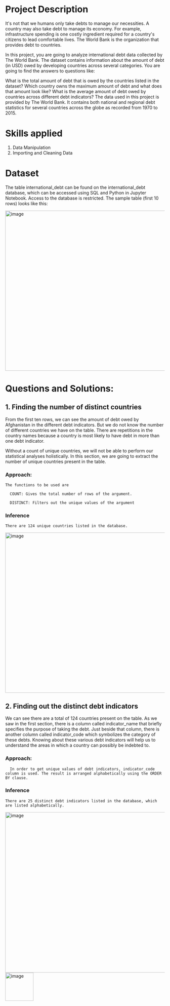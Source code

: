 # **Project Description**

It's not that we humans only take debts to manage our necessities. A country may also take debt to manage its economy. For example, infrastructure spending is one costly ingredient required for a country's citizens to lead comfortable lives. The World Bank is the organization that provides debt to countries.

In this project, you are going to analyze international debt data collected by The World Bank. The dataset contains information about the amount of debt (in USD) owed by developing countries across several categories. You are going to find the answers to questions like:

What is the total amount of debt that is owed by the countries listed in the dataset?
Which country owns the maximum amount of debt and what does that amount look like?
What is the average amount of debt owed by countries across different debt indicators?
The data used in this project is provided by The World Bank. It contains both national and regional debt statistics for several countries across the globe as recorded from 1970 to 2015.

# **Skills applied**

1. Data Manipulation
2. Importing and Cleaning Data 

# **Dataset** 

The table international_debt can be found on the international_debt database, which can be accessed using SQL and Python in Jupyter Notebook. Access to the database is restricted. The sample table (first 10 rows) looks like this:

<img width="506" alt="image" src="https://user-images.githubusercontent.com/58279797/153732671-c8bef5cd-b667-40fd-b2a5-55ca4d0cd2ec.png">

# **Questions and Solutions:**
## **1. Finding the number of distinct countries**

From the first ten rows, we can see the amount of debt owed by Afghanistan in the different debt indicators. But we do not know the number of different countries we have on the table. There are repetitions in the country names because a country is most likely to have debt in more than one debt indicator.

Without a count of unique countries, we will not be able to perform our statistical analyses holistically. In this section, we are going to extract the number of unique countries present in the table.

  ### Approach:
    The functions to be used are 

      COUNT: Gives the total number of rows of the argument.

      DISTINCT: Filters out the unique values of the argument

  ### Inference

    There are 124 unique countries listed in the database.

<img width="506" alt="image" src="https://user-images.githubusercontent.com/58279797/153732853-481eec91-3537-46ac-b5ae-b76cc1328290.png">

## **2. Finding out the distinct debt indicators**

We can see there are a total of 124 countries present on the table. As we saw in the first section, there is a column called indicator_name that briefly specifies the purpose of taking the debt. Just beside that column, there is another column called indicator_code which symbolizes the category of these debts. Knowing about these various debt indicators will help us to understand the areas in which a country can possibly be indebted to.

  ### Approach:
      In order to get unique values of debt indicators, indicator_code column is used. The result is arranged alphabetically using the ORDER BY clause.

  ### Inference

    There are 25 distinct debt indicators listed in the database, which are listed alphabetically.
    
<img width="507" alt="image" src="https://user-images.githubusercontent.com/58279797/153733138-72c4ef0c-c24d-4326-8fef-6edeba97af17.png">
<img width="89" alt="image" src="https://user-images.githubusercontent.com/58279797/153733155-25563a3c-1e14-4ae8-95d3-b66e36cf34de.png">












